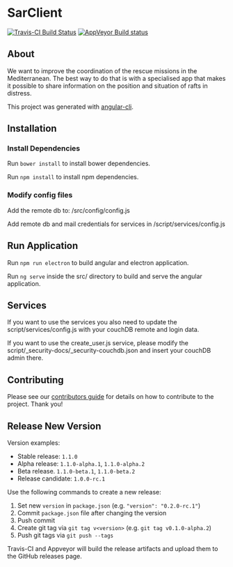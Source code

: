 # SarClient

[![Travis-CI Build Status](https://travis-ci.org/sea-watch/SAR-Client.svg?branch=master)](https://travis-ci.org/sea-watch/SAR-Client)
[![AppVeyor Build status](https://ci.appveyor.com/api/projects/status/junqykua8xanmt9f/branch/master?svg=true)](https://ci.appveyor.com/project/xroboter/sar-client/branch/master)

## About
We want to improve the coordination of the rescue missions in the Mediterranean. The best way to do that is with a specialised app that makes it possible to share information on the position and situation of rafts in distress.

This project was generated with [angular-cli](https://github.com/angular/angular-cli).
## Installation

### Install Dependencies

Run `bower install` to install bower dependencies.

Run `npm install` to install npm dependencies.

### Modify config files

Add the remote db to:
/src/config/config.js

Add remote db and mail credentials for services in
/script/services/config.js

## Run Application

Run `npm run electron` to build angular and electron application.

Run `ng serve` inside the src/ directory to build and serve the angular application. 

## Services
If you want to use the services you also need to update the script/services/config.js with your couchDB remote and login data.

If you want to use the create_user.js service, please modify the script/_security-docs/_security-couchdb.json and insert your couchDB admin there.




## Contributing

Please see our [contributors guide](CONTRIBUTING.md) for details on how to contribute to the project. Thank you!

## Release New Version

Version examples:

- Stable release: `1.1.0`
- Alpha release: `1.1.0-alpha.1`, `1.1.0-alpha.2`
- Beta release. `1.1.0-beta.1`, `1.1.0-beta.2`
- Release candidate: `1.0.0-rc.1`

Use the following commands to create a new release:

1. Set new `version` in `package.json` (e.g. `"version": "0.2.0-rc.1"`)
1. Commit `package.json` file after changing the version
1. Push commit
1. Create git tag via `git tag v<version>` (e.g. `git tag v0.1.0-alpha.2`)
1. Push git tags via `git push --tags`

Travis-CI and Appveyor will build the release artifacts and upload them to
the GitHub releases page.

